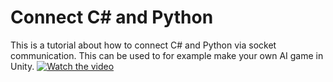 # Connect C# and Python
This is a tutorial about how to connect C# and Python via socket communication. This can be used to for example make your own AI game in Unity.
[![Watch the video](https://img.youtube.com/vi/T-D1KVIuvjA/maxresdefault.jpg)](https://youtu.be/T-D1KVIuvjA)
